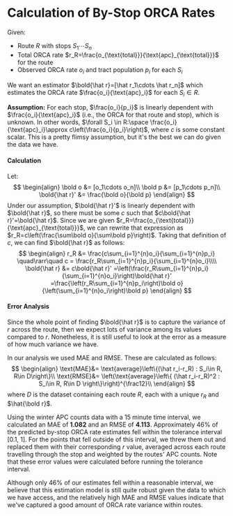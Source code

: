 # Calculation of By-Stop ORCA Rates



Given:

* Route $R$ with stops $S_1\cdots S_n$
* Total ORCA rate $r_R=\frac{o_{\text{total}}}{\text{apc}_{\text{total}}}$ for the route
* Observed ORCA rate $o_i$ and tract population $p_i$ for each $S_i$

We want an estimator $\bold{\hat r}=[\hat r_1\cdots \hat r_n]$ which estimates the ORCA rate $\frac{o_i}{\text{apc}_i}$ for each $S_i\in R$.

**Assumption:** For each stop, $\frac{o_i}{p_i}$ is linearly dependent with $\frac{o_i}{\text{apc}_i}$ (i.e., the ORCA for that route and stop), which is unknown. In other words, $\forall S_i \in R:\space \frac{o_i}{\text{apc}_i}\approx c\left(\frac{o_i}{p_i}\right)$, where $c$ is some constant scalar. This is a pretty flimsy assumption, but it's the best we can do given the data we have.



#### Calculation

Let:
$$
\begin{align}
\bold o &= [o_1\cdots o_n]\\
\bold p &= [p_1\cdots p_n]\\
\bold{\hat r}' &= \frac{\bold o}{\bold p}
\end{align}
$$
Under our assumption, $\bold{\hat r}'$ is linearly dependent with $\bold{\hat r}$, so there must be some $c$ such that $c\bold{\hat r}'=\bold{\hat r}$. Since we are given $r_R=\frac{o_{\text{total}}}{\text{apc}_{\text{total}}}$, we can rewrite that expression as $r_R=c\left(\frac{\sum\bold o}{\sum\bold p}\right)$. Taking that definition of $c$, we can find $\bold{\hat r}$ as follows:
$$
\begin{align}
r_R &= \frac{c\sum_{i=1}^{n}o_i}{\sum_{i=1}^{n}p_i} \quad\rarr\quad
c = \frac{r_R\sum_{i=1}^{n}p_i}{\sum_{i=1}^{n}o_i}\\\\
\bold{\hat r} &= c\bold{\hat r}'
=\left(\frac{r_R\sum_{i=1}^{n}p_i}{\sum_{i=1}^{n}o_i}\right)\bold{\hat r}'
=\frac{\left(r_R\sum_{i=1}^{n}p_i\right)\bold o}{\left(\sum_{i=1}^{n}o_i\right)\bold p}
\end{align}
$$


#### Error Analysis

Since the whole point of finding $\bold{\hat r}$ is to capture the variance of $r$ across the route, then we expect lots of variance among its values compared to $r$. Nonetheless, it is still useful to look at the error as a measure of how much variance we have.

In our analysis we used MAE and RMSE. These are calculated as follows:
$$
\begin{align}
\text{MAE}&=
\text{average}\left\{(\hat r_i-r_R) : S_i\in R, R\in D\right\}\\
\text{RMSE}&=
\left(\text{average}\left\{
(\hat r_i-r_R)^2 : S_i\in R, R\in D
\right\}\right)^{\frac12}\\
\end{align}
$$
where $D$ is the dataset containing each route $R$, each with a unique $r_R$ and $\hat{\bold r}$.

Using the winter APC counts data with a 15 minute time interval, we calculated an MAE of **1.082** and an RMSE of **4.113**. Approximately 46% of the predicted by-stop ORCA rate estimates fell within the tolerance interval [0.1, 1]. For the points that fell outside of this interval, we threw them out and replaced them with their corresponding $r$ value, averaged across each route travelling through the stop and weighted by the routes' APC counts. Note that these error values were calculated before running the tolerance interval.

Although only 46% of our estimates fell within a reasonable interval, we believe that this estimation model is still quite robust given the data to which we have access, and the relatively high MAE and RMSE values indicate that we've captured a good amount of ORCA rate variance within routes.